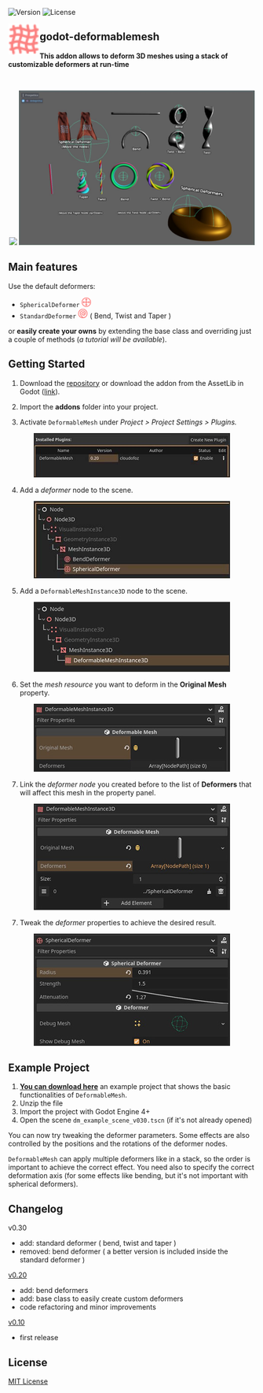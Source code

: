 ![Version](https://img.shields.io/badge/Godot-v4.2.1-informational) ![License](https://img.shields.io/github/license/cloudofoz/godot-deformablemesh)

<img src="addons/deformablemesh/dm_icon_deformable_mesh.svg" width="64" align="left"/>

## godot-deformablemesh
**This addon allows to deform 3D meshes using a stack of customizable deformers at run-time**

<br clear="left" />

<p align="center">
  <img src="media/dm_screen_v03_1.gif" width="480" />
  <img src="media/dm_example_scene_scr.jpg" width="480" />
</p>

## Main features

Use the default deformers:
- `SphericalDeformer` <img src="addons/deformablemesh/dm_icon_spherical_deformer.svg" width="20"/>
- `StandardDeformer` <img src="addons/deformablemesh/dm_icon_std_deformer.svg" width="20"/> ( Bend, Twist and Taper )
  
or **easily create your owns** by extending the base class and overriding just a couple of methods (*a tutorial will be available*).

## Getting Started

1. Download the [repository](https://github.com/cloudofoz/godot-curvemesh/archive/refs/heads/main.zip](https://github.com/cloudofoz/godot-deformablemesh/archive/refs/heads/main.zip)) or download the addon from the AssetLib in Godot ([link](https://godotengine.org/asset-library/asset/1794)).

2. Import the **addons** folder into your project.

3. Activate `DeformableMesh` under *Project > Project Settings > Plugins.*

<p align="center">
  <img src="media/dm_getting_started_00.jpg" />
</p>

4. Add a *deformer* node to the scene.

<p align="center">
  <img src="media/dm_getting_started_01.jpg" />
</p>

5. Add a `DeformableMeshInstance3D` node to the scene.

<p align="center">
  <img src="media/dm_getting_started_02.jpg" />
</p>

6. Set the *mesh resource* you want to deform in the **Original Mesh** property.

<p align="center">
  <img src="media/dm_getting_started_03.jpg" />
</p>

7. Link the *deformer node* you created before to the list of **Deformers** that will affect this mesh in the property panel.

<p align="center">
  <img src="media/dm_getting_started_04.jpg" />
</p>

7. Tweak the *deformer* properties to achieve the desired result.

<p align="center">
  <img src="media/dm_getting_started_05.jpg" />
</p>

## Example Project

1. [**You can download here**](media/dm_example_scene.zip) an example project that shows the basic functionalities of `DeformableMesh`.
2. Unzip the file
3. Import the project with Godot Engine 4+
4. Open the scene `dm_example_scene_v030.tscn` (if it's not already opened)

You can now try tweaking the deformer parameters. 
Some effects are also controlled by the positions and the rotations of the deformer nodes.

`DeformableMesh` can apply multiple deformers like in a stack, so the order is important to achieve the correct effect.
You need also to specify the correct deformation axis (for some effects like bending, but it's not important with spherical deformers).

## Changelog

v0.30
- add: standard deformer ( bend, twist and taper )
- removed: bend deformer ( a better version is included inside the standard deformer )

[v0.20](https://github.com/cloudofoz/godot-deformablemesh/releases/tag/v0.20)

- add: bend deformers
- add: base class to easily create custom deformers
- code refactoring and minor improvements

[v0.10](https://github.com/cloudofoz/godot-deformablemesh/tree/v0.1)

- first release

## License

[MIT License](/LICENSE.md)
